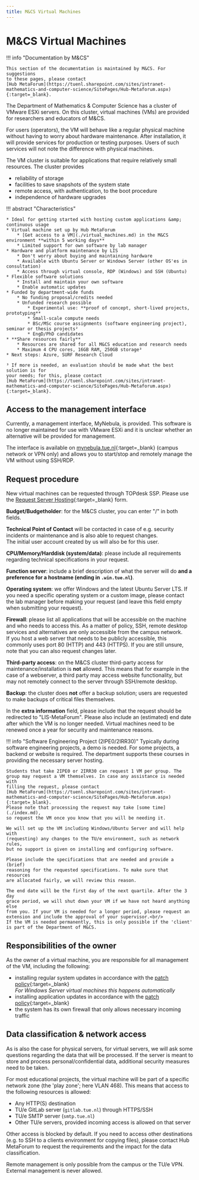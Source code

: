 ```yaml
---
title: M&CS Virtual Machines
---
```


# M&CS Virtual Machines

!!! info "Documentation by M&CS"

    This section of the documentation is maintained by M&CS. For suggestions
    to these pages, please contact
    [Hub MetaForum](https://tuenl.sharepoint.com/sites/intranet-mathematics-and-computer-science/SitePages/Hub-Metaforum.aspx){:target=_blank}.

The Department of Mathematics & Computer Science has a cluster of
VMware ESXi servers. On this cluster, virtual machines (VMs) are provided for
researchers and educators of M&CS.

For users (operators), the VM will behave like a regular physical machine
without having to worry about hardware maintenance. After installation, it will
provide services for production or testing purposes. Users of such services
will not note the difference with physical machines.

The VM cluster is suitable for applications that require relatively small 
resources. The cluster provides

-   reliability of storage
-   facilities to save snapshots of the system state
-   remote access, with authentication, to the boot procedure
-   independence of hardware upgrades

!!! abstract "Characteristics"

    * Ideal for getting started with hosting custom applications &amp; continuous usage
    * Virtual machine set up by Hub MetaForum
        * [Get access to a VM](./virtual_machines.md) in the M&CS environment **within 5 working days**
        * Limited support for own software by lab manager
    * Hardware and platform maintenance by LIS
        * Don't worry about buying and maintaining hardware
        * Available with Ubuntu Server or Windows Server (other OS'es in consultation)
        * Access through virtual console, RDP (Windows) and SSH (Ubuntu)
    * Flexible software solutions    
        * Install and maintain your own software
        * Enable automatic updates
    * Funded by department-wide funds
        * No funding proposal/credits needed
        * Unfunded research possible
            * Experimental use: **proof of concept, short-lived projects, prototyping**
            * Small-scale compute needs
            * BSc/MSc course assignments (software engineering project), seminar or thesis projects²
            * EngD/PhD candidates
    * **Share resources fairly**
        * Resources are shared for all M&CS education and research needs
        * Maximum 4 CPU cores, 16GB RAM, 250GB storage³
    * Next steps: Azure, SURF Research Cloud

    ³ If more is needed, an evaluation should be made what the best solution is for
    your needs; for this, please contact
    [Hub MetaForum](https://tuenl.sharepoint.com/sites/intranet-mathematics-and-computer-science/SitePages/Hub-Metaforum.aspx){:target=_blank}.

## Access to the management interface
Currently, a management interface, MyNebula, is provided. This software is no
longer maintained for use with VMware ESXi and it is unclear whether an
alternative will be provided for management.

The interface is available on [mynebula.tue.nl](https://mynebula.tue.nl){:target=_blank}
(campus network or VPN only) and allows you to start/stop and remotely manage
the VM without using SSH/RDP.

## Request procedure
New virtual machines can be requested through TOPdesk SSP. Please use the
[Request Server Hosting](https://tue.topdesk.net/tas/public/ssp/content/serviceflow?unid=936bf107e86a464f927122f17dc20b07){:target=_blank}
form. 

**Budget/Budgetholder**: for the M&CS cluster, you can enter "/" in both fields.

**Technical Point of Contact** will be contacted in case of e.g. security
incidents or maintenance and is also able to request changes.<br/>
The initial user account created by us will also be for this user.

**CPU/Memory/Harddisk (system/data)**: please include all requirements 
regarding technical specifications in your request.

**Function server**: include a brief description of what the server will do
**and a preference for a hostname (ending in `.win.tue.nl`)**.

**Operating system**: we offer Windows and the latest Ubuntu Server LTS. If
you need a specific operating system or a custom image, please contact
the lab manager before making your request (and leave this field empty when
submitting your request).

**Firewall**: please list all applications that will be accessible on the
machine and who needs to access this. As a matter of policy, SSH, remote
desktop services and alternatives are only accessible from the campus network.<br/>
If you host a web server that needs to be publicly accessible, this commonly
uses port 80 (HTTP) and 443 (HTTPS). If you are still unsure, note that you
can also request changes later.

**Third-party access**: on the M&CS cluster third-party access for
maintenance/installation is **not** allowed. This means that for example in
the case of a webserver, a third party may access website functionality, but
may not remotely connect to the server through SSH/remote desktop.

**Backup**: the cluster does **not** offer a backup solution; users are
requested to make backups of critical files themselves.

In the **extra information** field, please include that the request should be
redirected to "LIS-MetaForum". Please also include an (estimated) end date
after which the VM is no longer needed. Virtual machines need to be renewed
once a year for security and maintenance reasons. 

!!! info "Software Engineering Project (2IPE0/2IRR30)"
    Typically during software engineering projects, a demo is needed. For some
    projects, a backend or website is required. The department supports these
    courses in providing the necessary server hosting.

    Students that take 2IPE0 or 2IRR30 can request 1 VM per group. The
    group may request a VM themselves. In case any assistance is needed with
    filling the request, please contact
    [Hub MetaForum](https://tuenl.sharepoint.com/sites/intranet-mathematics-and-computer-science/SitePages/Hub-Metaforum.aspx){:target=_blank}.
    Please note that processing the request may take [some time](./index.md),
    so request the VM once you know that you will be needing it.

    We will set up the VM including Windows/Ubuntu Server and will help with
    (requesting) any changes to the TU/e environment, such as network rules,
    but no support is given on installing and configuring software. 

    Please include the specifications that are needed and provide a (brief)
    reasoning for the requested specifications. To make sure that resources
    are allocated fairly, we will review this reason. 

    The end date will be the first day of the next quartile. After the 3 day 
    grace period, we will shut down your VM if we have not heard anything else
    from you. If your VM is needed for a longer period, please request an
    extension and include the approval of your supervisor.<br/>
    If the VM is needed permanently, this is only possible if the 'client'
    is part of the Department of M&CS. 

## Responsibilities of the owner
As the owner of a virtual machine, you are responsible for all management of the VM, including the following:
* installing regular system updates in accordance with the [patch policy](https://tuenl.sharepoint.com/:b:/r/sites/LIS/DocumentManagement/Shared%20Documents/Policies/1-0008%20-%20SP07%20-%20Policy%20Patch%20Management.pdf?csf=1&web=1&e=ZOJMsE){:target=_blank}<br/>
*For Windows Server virtual machines this happens automatically*
* installing application updates in accordance with the [patch policy](https://tuenl.sharepoint.com/:b:/r/sites/LIS/DocumentManagement/Shared%20Documents/Policies/1-0008%20-%20SP07%20-%20Policy%20Patch%20Management.pdf?csf=1&web=1&e=ZOJMsE){:target=_blank}
* the system has its own firewall that only allows necessary incoming traffic

## Data classification & network access
As is also the case for physical servers, for virtual servers, we will ask
some questions regarding the data that will be processed. If the server
is meant to store and process personal/confidential data, additional security
measures need to be taken.

For most educational projects, the virtual machine will be part of a specific
network zone (the 'play zone'; here VLAN 468). This means that access
to the following resources is allowed:

* Any HTTP(S) destination
* TU/e GitLab server (`gitlab.tue.nl`) through HTTPS/SSH
* TU/e SMTP server (`smtp.tue.nl`)
* Other TU/e servers, provided incoming access is allowed on that server

Other access is blocked by default. If you need to access other destinations
(e.g. to SSH to a clients environment for copying files), please contact
Hub MetaForum to request the requirements and the impact for the data
classification. 

Remote management is only possible from the campus or the TU/e VPN. External
management is never allowed. 